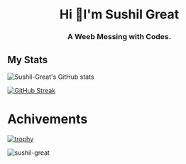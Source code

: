 <h1 align="center">Hi 👋I'm Sushil Great</h1>
<h3 align="center">A Weeb Messing with Codes.</h3>



## My Stats
![Sushil-Great's GitHub stats](https://github-readme-stats.vercel.app/api?username=sushil-great&show_icons=true&theme=radical)


[![GitHub Streak](https://github-readme-streak-stats.herokuapp.com?user=Sushil-Great&theme=radical)](https://git.io/streak-stats)




# Achivements
[![trophy](https://github-profile-trophy.vercel.app/?username=Sushil-Great&theme=onedark)](https://github.com/sushil-great/github-profile-trophy)








<p align="left"> <img src="https://komarev.com/ghpvc/?username=sushil-great&label=Profile%20views&color=0e75b6&style=flat" alt="sushil-great" /> </p>

